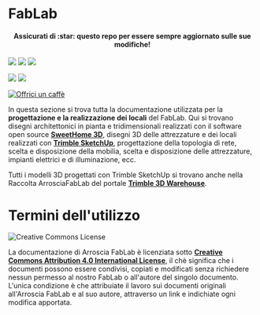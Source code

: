 # FabLab

<h4 align="center">Assicurati di :star: questo repo per essere sempre aggiornato sulle sue modifiche!</h4>

![](https://img.shields.io/github/stars/ArrosciaFabLab/FabLab.svg?style=flat)
![](https://img.shields.io/github/watchers/ArrosciaFabLab/FabLab.svg?style=flat)
![](https://img.shields.io/github/forks/ArrosciaFabLab/FabLab.svg?style=flat)

![](https://img.shields.io/github/commits-since/ArrosciaFabLab/FabLab/1.0.0.svg?style=flat)
![](https://img.shields.io/github/last-commit/ArrosciaFabLab/FabLab.svg?style=flat)

<a href="https://www.buymeacoffee.com/Morriz" target="_blank"><img src="https://www.buymeacoffee.com/assets/img/custom_images/orange_img.png" alt="Offrici un caffè" style="height: auto !important;width: auto !important;" ></a>

In questa sezione si trova tutta la documentazione utilizzata per la **progettazione e la realizzazione dei locali** del FabLab. Qui si trovano disegni architettonici in pianta e tridimensionali realizzati con il software open source **[SweetHome 3D](http://www.sweethome3d.com/it/ "SweetHome 3D")**, disegni 3D delle attrezzature e dei locali realizzati con **[Trimble SketchUp](https://www.sketchup.com/it "Trible SketchUp")**, progettazione della topologia di rete, scelta e disposizione della mobilia, scelta e disposizione delle attrezzature, impianti elettrici e di illuminazione, ecc.

Tutti i modelli 3D progettati con Trimble SketchUp si trovano anche nella Raccolta ArrosciaFabLab del portale **[Trimble 3D Warehouse](https://3dwarehouse.sketchup.com/collection/d2b85364-d8c8-4320-ba27-e4b2cbbf4f69/Arroscia-FabLab "Raccolta Arroscia FabLab su 3D Warehouse")**.


# Termini dell'utilizzo

![Creative Commons License](https://i.creativecommons.org/l/by/4.0/88x31.png)

La documentazione di Arroscia FabLab è licenziata sotto **[Creative Commons Attribution 4.0 International License](https://creativecommons.org/licenses/by/4.0/ "Creative Commons License")**, il chè significa che i documenti possono essere condivisi, copiati e modificati senza richiedere nessun permesso al nostro FabLab o all'autore del singolo documento. L'unica condizione è che attribuiate il lavoro sui documenti originali all'Arroscia FabLab e al suo autore, attraverso un link e indichiate ogni modifica apportata.
